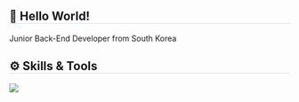 <h2 style="border-bottom: 1px solid #d8dee4;">👋 Hello World!</h2>
Junior Back-End Developer from South Korea
<h2 style="border-bottom: 1px solid #d8dee4;">⚙️ Skills & Tools</h2>
<p align="left">
  <img src="https://skillicons.dev/icons?i=java,spring,mysql,redis,gradle,linux,github,git&perline=4" />
</p>
